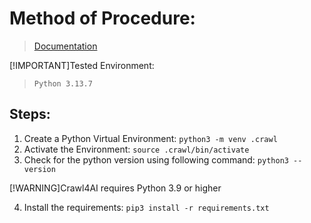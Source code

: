 # Method of Procedure:

> [Documentation](/references/documentation.md)

[!IMPORTANT]Tested Environment:
> `Python 3.13.7`

## Steps:
1. Create a Python Virtual Environment:
```python3 -m venv .crawl```
2. Activate the Environment:
```source .crawl/bin/activate```
3. Check for the python version using following command:
```python3 --version```

[!WARNING]Crawl4AI requires Python 3.9 or higher

4. Install the requirements:
```pip3 install -r requirements.txt```


